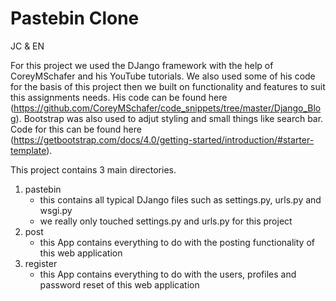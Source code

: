 # Pastebin Clone
JC & EN

For this project we used the DJango framework with the help of CoreyMSchafer and his YouTube tutorials. We also used some of his code for the basis of this project then we built on functionality and features to suit this assignments needs. His code can be found here (https://github.com/CoreyMSchafer/code_snippets/tree/master/Django_Blog). Bootstrap was also used to adjut styling and small things like search bar. Code for this can be found here (https://getbootstrap.com/docs/4.0/getting-started/introduction/#starter-template).

This project contains 3 main directories.
  1. pastebin
      - this contains all typical DJango files such as settings.py, urls.py and wsgi.py
      - we really only touched settings.py and urls.py for this project
  2. post
      - this App contains everything to do with the posting functionality of this web application
  3. register
      - this App contains everything to do with the users, profiles and password reset of this web application
